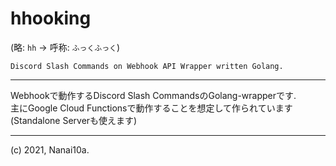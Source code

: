 # hhooking
(略: `hh` -> 呼称: `ふっくふっく`)

`Discord Slash Commands on Webhook API Wrapper written Golang.`

---

Webhookで動作するDiscord Slash CommandsのGolang-wrapperです.  
主にGoogle Cloud Functionsで動作することを想定して作られています(Standalone Serverも使えます)

---

(c) 2021, Nanai10a.
